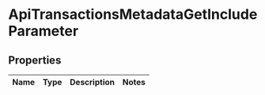 
# ApiTransactionsMetadataGetIncludeParameter

## Properties
Name | Type | Description | Notes
------------ | ------------- | ------------- | -------------



